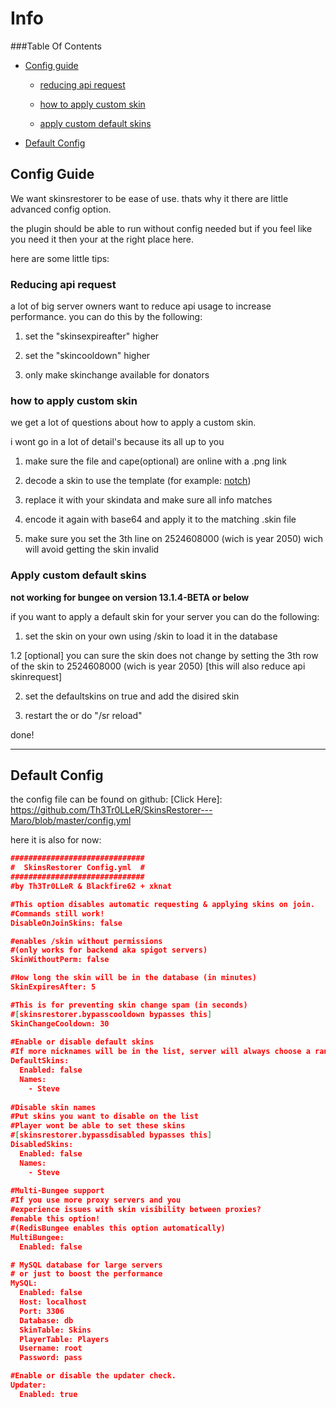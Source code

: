 # Info

###Table Of Contents
- [Config guide](#config-guide)

   -  [reducing api request](#reducing-api-request)
   
   -  [how to apply custom skin](#how-to-apply-custom-skin)
   
   -  [apply custom default skins](#apply-custom-default-skins)
    
    
- [Default Config](#default-config)


## Config Guide

We want skinsrestorer to be ease of use. thats why it there are little advanced config option.

the plugin should be able to run without config needed but if you feel like you need it then your at the right place here.

here are some little tips:

### Reducing api request

a lot of big server owners want to reduce api usage to increase performance. you can do this by the following:

1. set the "skinsexpireafter" higher

2. set the "skincooldown" higher 

3. only make skinchange available for donators 


### how to apply custom skin

we get a lot of questions about how to apply a custom skin.

i wont go in a lot of detail's because its all up to you

1. make sure the file and cape(optional) are online with a .png link

2. decode a skin to use the template (for example: [notch](https://sessionserver.mojang.com/session/minecraft/profile/069a79f444e94726a5befca90e38aaf5))

3. replace it with your skindata and make sure all info matches

4. encode it again with base64 and apply it to the matching .skin file

5. make sure you set the 3th line on 2524608000 (wich is year 2050) wich will avoid getting the skin invalid


### Apply custom default skins
**not working for bungee on version 13.1.4-BETA or below**

if you want to apply a default skin for your server you can do the following:

1. set the skin on your own using /skin to load it in the database

1.2 [optional] you can sure the skin does not change by setting the 3th row of the skin to 2524608000 (wich is year 2050) [this will also reduce api skinrequest]

2. set the defaultskins on true and add the disired skin

3. restart the or do "/sr reload"


done!

-----------------

## Default Config
the config file can be found on github: [Click Here]: https://github.com/Th3Tr0LLeR/SkinsRestorer---Maro/blob/master/config.yml

here it is also for now:
```json
##############################
#  SkinsRestorer Config.yml  #
##############################
#by Th3Tr0LLeR & Blackfire62 + xknat 

#This option disables automatic requesting & applying skins on join.
#Commands still work!
DisableOnJoinSkins: false

#enables /skin without permissions
#(only works for backend aka spigot servers)
SkinWithoutPerm: false

#How long the skin will be in the database (in minutes)
SkinExpiresAfter: 5

#This is for preventing skin change spam (in seconds)
#[skinsrestorer.bypasscooldown bypasses this]
SkinChangeCooldown: 30
 
#Enable or disable default skins
#If more nicknames will be in the list, server will always choose a random one.
DefaultSkins:
  Enabled: false
  Names:
    - Steve
    
#Disable skin names
#Put skins you want to disable on the list
#Player wont be able to set these skins
#[skinsrestorer.bypassdisabled bypasses this]
DisabledSkins:
  Enabled: false
  Names:
    - Steve
    
#Multi-Bungee support
#If you use more proxy servers and you
#experience issues with skin visibility between proxies?
#enable this option!
#(RedisBungee enables this option automatically)
MultiBungee:
  Enabled: false

# MySQL database for large servers
# or just to boost the performance
MySQL:
  Enabled: false
  Host: localhost
  Port: 3306
  Database: db
  SkinTable: Skins
  PlayerTable: Players
  Username: root
  Password: pass

#Enable or disable the updater check.
Updater:
  Enabled: true
```
